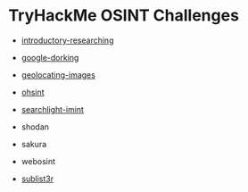 # TryHackMe OSINT Challenges

- [introductory-researching](introductory-researching/README.md)

- [google-dorking](google-dorking/README.md)

- [geolocating-images](geolocating-images/README.md)

- [ohsint](ohsint/README.md)

- [searchlight-imint](searchlight-imint/README.md)

- shodan

- sakura

- webosint

- [sublist3r](sublist3r/README.md)